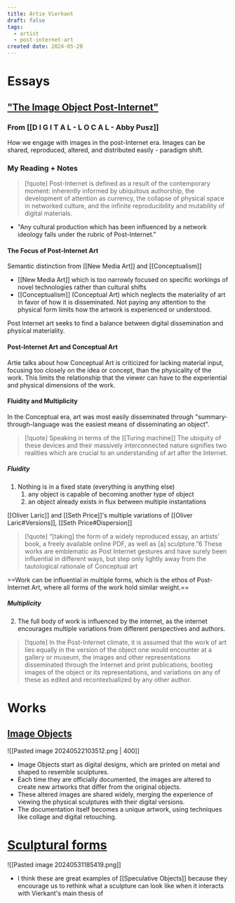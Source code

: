 ```yaml
---
title: Artie Vierkant
draft: false
tags:
  - artist
  - post-internet-art
created date: 2024-05-20
---
```

# Essays
## ["The Image Object Post-Internet"](https://jstchillin.org/artie/vierkant.html)
### From [[D I G I T A L - L O C A L  - Abby Pusz]]
How we engage with images in the post-Internet era. 
Images can be shared, reproduced, altered, and distributed easily - paradigm shift. 
### My Reading + Notes

> [!quote]
> Post-Internet is defined as a result of the contemporary moment: inherently informed by ubiquitous authorship, the development of attention as currency, the collapse of physical space in networked culture, and the infinite reproducibility and mutability of digital materials.
> 

- "Any cultural production which has been influenced by a network ideology falls under the rubric of Post-Internet."
#### The Focus of Post-Internet Art 
Semantic distinction from [[New Media Art]] and [[Conceptualism]]
- [[New Media Art]] which is too narrowly focused on specific workings of novel technologies rather than cultural shifts
- [[Conceptualism]] (Conceptual Art) which neglects the materiality of art in favor of how it is disseminated. Not paying any attention to the physical form limits how the artwork is experienced or understood.

Post Internet art seeks to find a balance between digital dissemination and physical materiality.
#### Post-Internet Art and Conceptual Art
Artie talks about how Conceptual Art is criticized for lacking material input, focusing too closely on the idea or concept, than the physicality of the work. This limits the relationship that the viewer can have to the experiential and physical dimensions of the work.
#### Fluidity and Multiplicity
In the Conceptual era, art was most easily disseminated through "summary-through-language was the easiest means of disseminating an object". 

> [!quote] Speaking in terms of the [[Turing machine]]
> The ubiquity of these devices and their massively interconnected nature signifies two realities which are crucial to an understanding of art after the Internet.

##### Fluidity
1. Nothing is in a fixed state (everything is anything else)
	1. any object is capable of becoming another type of object
	2. an object already exists in flux between multiple instantations

[[Oliver Laric]] and [[Seth Price]]'s multiple variations of [[Oliver Laric#Versions]], [[Seth Price#Dispersion]]
> [!quote]
> “[taking] the form of a widely reproduced essay, an artists’ book, a freely available online PDF, as well as [a] sculpture.”6 These works are emblematic as Post Internet gestures and have surely been influential in different ways, but step only lightly away from the tautological rationale of Conceptual art

==Work can be influential in multiple forms, which is the ethos of Post-Internet Art, where all forms of the work hold similar weight.== 
##### Multiplicity
2. The full body of work is influenced by the internet, as the internet encourages multiple variations from different perspectives and authors.
> [!quote]
> In the Post-Internet climate, it is assumed that the work of art lies equally in the version of the object one would encounter at a gallery or museum, the images and other representations disseminated through the Internet and print publications, bootleg images of the object or its representations, and variations on any of these as edited and recontextualized by any other author.


# Works
## [Image Objects](http://artievierkant.com/imageobjects.php)
![[Pasted image 20240522103512.png | 400]]
- Image Objects start as digital designs, which are printed on metal and shaped to resemble sculptures.
- Each time they are officially documented, the images are altered to create new artworks that differ from the original objects.
- These altered images are shared widely, merging the experience of viewing the physical sculptures with their digital versions.
- The documentation itself becomes a unique artwork, using techniques like collage and digital retouching.
# [Sculptural forms](http://artievierkant.com/imageobjectsculptures.php)
![[Pasted image 20240531185419.png]]
- I think these are great examples of [[Speculative Objects]] because they encourage us to rethink what a sculpture can look like when it interacts with Vierkant's main thesis of 